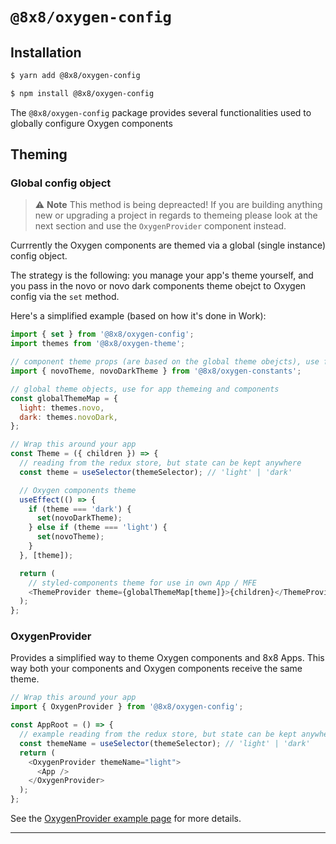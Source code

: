 # `@8x8/oxygen-config`

## Installation

```sh
$ yarn add @8x8/oxygen-config
```

```sh
$ npm install @8x8/oxygen-config
```

The `@8x8/oxygen-config` package provides several functionalities used to globally configure Oxygen components

## Theming

### Global config object

> ⚠️ **Note** This method is being depreacted! If you are building anything new or upgrading a project in regards to themeing please look at the next section and use the `OxygenProvider` component instead.

Currrently the Oxygen components are themed via a global (single instance) config object.

The strategy is the following: you manage your app's theme yourself, and you pass in the novo or novo dark components theme obejct to Oxygen config via the `set` method.

Here's a simplified example (based on how it's done in Work):

```javascript
import { set } from '@8x8/oxygen-config';
import themes from '@8x8/oxygen-theme';

// component theme props (are based on the global theme obejcts), use for Oxygen components only
import { novoTheme, novoDarkTheme } from '@8x8/oxygen-constants';

// global theme objects, use for app themeing and components
const globalThemeMap = {
  light: themes.novo,
  dark: themes.novoDark,
};

// Wrap this around your app
const Theme = ({ children }) => {
  // reading from the redux store, but state can be kept anywhere
  const theme = useSelector(themeSelector); // 'light' | 'dark'

  // Oxygen components theme
  useEffect(() => {
    if (theme === 'dark') {
      set(novoDarkTheme);
    } else if (theme === 'light') {
      set(novoTheme);
    }
  }, [theme]);

  return (
    // styled-components theme for use in own App / MFE
    <ThemeProvider theme={globalThemeMap[theme]}>{children}</ThemeProvider>
  );
};
```

### OxygenProvider

Provides a simplified way to theme Oxygen components and 8x8 Apps. This way both your components and Oxygen components receive the same theme.

```javascript
// Wrap this around your app
import { OxygenProvider } from '@8x8/oxygen-config';

const AppRoot = () => {
  // example reading from the redux store, but state can be kept anywhere
  const themeName = useSelector(themeSelector); // 'light' | 'dark'
  return (
    <OxygenProvider themeName="light">
      <App />
    </OxygenProvider>
  );
};
```

See the [OxygenProvider example page](/?path=/story/components-config-examples--config-oxygen-provider) for more details.

---
